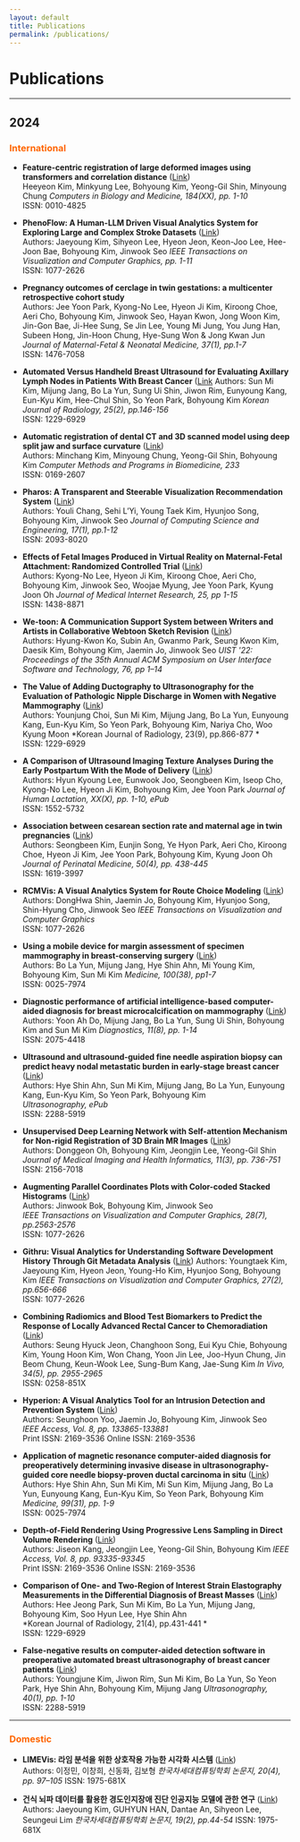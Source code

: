 ```yaml
---
layout: default
title: Publications
permalink: /publications/
---
```


# **Publications**

---

## 2024
### <span style="color:#FF6600;">International</span>
- **Feature-centric registration of large deformed images using transformers and correlation distance** ([Link](https://www.sciencedirect.com/science/article/abs/pii/S0010482524014410))  
  Heeyeon Kim, Minkyung Lee, Bohyoung Kim, Yeong-Gil Shin, Minyoung Chung
  *Computers in Biology and Medicine, 184(XX), pp. 1-10*  
  ISSN: 0010-4825

- **PhenoFlow: A Human-LLM Driven Visual Analytics System for Exploring Large and Complex Stroke Datasets** ([Link](https://www.computer.org/csdl/journal/tg/2025/01/10689638/20vjB9Qw5Bm))  
  Authors: Jaeyoung Kim, Sihyeon Lee, Hyeon Jeon, Keon-Joo Lee, Hee-Joon Bae, Bohyoung Kim, Jinwook Seo 
  *IEEE Transactions on Visualization and Computer Graphics, pp. 1-11*  
  ISSN: 1077-2626

- **Pregnancy outcomes of cerclage in twin gestations: a multicenter retrospective cohort study**  
  Authors: Jee Yoon Park, Kyong-No Lee, Hyeon Ji Kim, Kiroong Choe, Aeri Cho, Bohyoung Kim, Jinwook Seo, Hayan Kwon, Jong Woon Kim, Jin-Gon Bae, Ji-Hee Sung, Se Jin Lee, Young Mi Jung, You Jung Han, Subeen Hong, Jin-Hoon Chung, Hye-Sung Won & Jong Kwan Jun
  *Journal of Maternal-Fetal & Neonatal Medicine, 37(1), pp.1-7*  
  ISSN: 1476-7058

- **Automated Versus Handheld Breast Ultrasound for Evaluating Axillary Lymph Nodes in Patients With Breast Cancer** ([Link](https://doi.org/10.3348/kjr.2021.0850](https://pubmed.ncbi.nlm.nih.gov/38238017/))  
  Authors: Sun Mi Kim, Mijung Jang, Bo La Yun, Sung Ui Shin, Jiwon Rim, Eunyoung Kang, Eun-Kyu Kim, Hee-Chul Shin, So Yeon Park, Bohyoung Kim 
  *Korean Journal of Radiology, 25(2), pp.146-156*  
  ISSN: 1229-6929
  
- **Automatic registration of dental CT and 3D scanned model using deep split jaw and surface curvature** ([Link](https://www.sciencedirect.com/science/article/abs/pii/S0169260723001335))  
  Authors: Minchang Kim, Minyoung Chung, Yeong-Gil Shin, Bohyoung Kim
  *Computer Methods and Programs in Biomedicine, 233*  
  ISSN: 0169-2607

- **Pharos: A Transparent and Steerable Visualization Recommendation System** ([Link](http://jcse.kiise.org/files/V17N1-01.pdf))  
  Authors: Youli Chang, Sehi L’Yi, Young Taek Kim, Hyunjoo Song, Bohyoung Kim, Jinwook Seo
  *Journal of Computing Science and Engineering, 17(1), pp.1-12*  
  ISSN: 2093-8020

- **Effects of Fetal Images Produced in Virtual Reality on Maternal-Fetal Attachment: Randomized Controlled Trial** ([Link](https://pubmed.ncbi.nlm.nih.gov/36826976/))  
  Authors: Kyong-No Lee, Hyeon Ji Kim, Kiroong Choe, Aeri Cho, Bohyoung Kim, Jinwook Seo, Woojae Myung, Jee Yoon Park, Kyung Joon Oh
  *Journal of Medical Internet Research, 25, pp 1-15*  
  ISSN: 1438-8871

- **We-toon: A Communication Support System between Writers and Artists in Collaborative Webtoon Sketch Revision** ([Link](https://dl.acm.org/doi/abs/10.1145/3526113.3545612))  
  Authors: Hyung-Kwon Ko, Subin An, Gwanmo Park, Seung Kwon Kim, Daesik Kim, Bohyoung Kim, Jaemin Jo, Jinwook Seo
  *UIST '22: Proceedings of the 35th Annual ACM Symposium on User Interface Software and Technology,
76, pp 1–14*

- **The Value of Adding Ductography to Ultrasonography for the Evaluation of Pathologic Nipple Discharge in Women with Negative Mammography** ([Link](https://pubmed.ncbi.nlm.nih.gov/36047541/))  
  Authors: Younjung Choi, Sun Mi Kim, Mijung Jang, Bo La Yun, Eunyoung Kang, Eun-Kyu Kim, So Yeon Park, Bohyoung Kim, Nariya Cho, Woo Kyung Moon
  *Korean Journal of Radiology, 23(9), pp.866-877 *  
  ISSN: 1229-6929

- **A Comparison of Ultrasound Imaging Texture Analyses During the Early Postpartum With the Mode of Delivery** ([Link](https://pubmed.ncbi.nlm.nih.gov/35272509/))  
  Authors: Hyun Kyoung Lee, Eunwook Joo, Seongbeen Kim, Iseop Cho, Kyong-No Lee, Hyeon Ji Kim, Bohyoung Kim, Jee Yoon Park
  *Journal of Human Lactation, XX(X), pp. 1-10, ePub*  
  ISSN: 1552-5732

- **Association between cesarean section rate and
maternal age in twin pregnancies** ([Link](https://pubmed.ncbi.nlm.nih.gov/35106987/))  
  Authors: Seongbeen Kim, Eunjin Song, Ye Hyon Park, Aeri Cho, Kiroong Choe, Hyeon Ji Kim, Jee Yoon Park, Bohyoung Kim, Kyung Joon Oh
  *Journal of Perinatal Medicine, 50(4), pp. 438-445*  
  ISSN: 1619-3997
  
- **RCMVis: A Visual Analytics System for Route Choice Modeling** ([Link](https://doi.org/10.1109/TVCG.2021.3131824))
  Authors: DongHwa Shin, Jaemin Jo, Bohyoung Kim, Hyunjoo Song, Shin-Hyung Cho, Jinwook Seo 
  *IEEE Transactions on Visualization and Computer Graphics*  
  ISSN: 1077-2626

- **Using a mobile device for margin assessment of specimen mammography in breast-conserving surgery** ([Link](https://pmc.ncbi.nlm.nih.gov/articles/PMC8462545/))  
  Authors: Bo La Yun, Mijung Jang, Hye Shin Ahn, Mi Young Kim, Bohyoung Kim, Sun Mi Kim
  *Medicine, 100(38), pp1-7*  
  ISSN: 0025-7974

- **Diagnostic performance of artificial intelligence-based computer-aided diagnosis for breast microcalcification on mammography** ([Link](https://doi.org/10.3390/diagnostics11081409))  
  Authors: Yoon Ah Do, Mijung Jang, Bo La Yun, Sung Ui Shin, Bohyoung Kim and Sun Mi Kim
  *Diagnostics, 11(8), pp. 1-14*  
  ISSN: 2075-4418

- **Ultrasound and ultrasound-guided fine needle aspiration biopsy can predict heavy nodal metastatic burden in early-stage breast cancer** ([Link](https://www.e-ultrasonography.org/journal/view.php?doi=10.14366/usg.20143))  
  Authors: Hye Shin Ahn, Sun Mi Kim, Mijung Jang, Bo La Yun, Eunyoung Kang, Eun-Kyu Kim, So Yeon Park, Bohyoung Kim  
  *Ultrasonography, ePub*  
  ISSN: 2288-5919

- **Unsupervised Deep Learning Network with Self-attention Mechanism for Non-rigid Registration of 3D Brain MR Images** ([Link](https://www.ingentaconnect.com/content/asp/jmihi/2021/00000011/00000003/art00011))  
  Authors: Donggeon Oh, Bohyoung Kim, Jeongjin Lee, Yeong-Gil Shin
  *Journal of Medical Imaging and Health Informatics, 11(3), pp. 736-751*  
  ISSN: 2156-7018

- **Augmenting Parallel Coordinates Plots with Color-coded Stacked Histograms** ([Link](https://ieeexplore.ieee.org/document/9262081))  
  Authors: Jinwook Bok, Bohyoung Kim, Jinwook Seo  
  *IEEE Transactions on Visualization and Computer Graphics, 28(7), pp.2563-2576*  
  ISSN: 1077-2626

- **Githru: Visual Analytics for Understanding Software Development
History Through Git Metadata Analysis** ([Link]([https://doi.org/10.1016/j.inviv.2020.05.017](https://ieeexplore.ieee.org/document/9222261)))  
  Authors: Youngtaek Kim, Jaeyoung Kim, Hyeon Jeon, Young-Ho Kim, Hyunjoo Song, Bohyoung Kim
  *IEEE Transactions on Visualization and Computer Graphics, 27(2), pp.656-666*  
  ISSN: 1077-2626

- **Combining Radiomics and Blood Test Biomarkers to Predict the Response of Locally Advanced Rectal Cancer to Chemoradiation** ([Link](https://pubmed.ncbi.nlm.nih.gov/32871838/))  
  Authors: Seung Hyuck Jeon, Changhoon Song, Eui Kyu Chie, Bohyoung Kim, Young Hoon Kim, Won Chang, Yoon Jin Lee, Joo-Hyun Chung, Jin Beom Chung, Keun-Wook Lee, Sung-Bum Kang, Jae-Sung Kim
  *In Vivo, 34(5), pp. 2955-2965*  
  ISSN: 0258-851X

- **Hyperion: A Visual Analytics Tool for an Intrusion Detection and Prevention System** ([Link](https://ieeexplore.ieee.org/document/9145532))  
  Authors: Seunghoon Yoo, Jaemin Jo, Bohyoung Kim, Jinwook Seo  
  *IEEE Access, Vol. 8, pp. 133865-133881*  
  Print ISSN: 2169-3536
  Online ISSN: 2169-3536

- **Application of magnetic resonance computer-aided diagnosis for preoperatively determining invasive disease in ultrasonography-guided core needle biopsy-proven ductal carcinoma in situ** ([Link](https://www.ncbi.nlm.nih.gov/pmc/articles/PMC7402737/))  
  Authors: Hye Shin Ahn, Sun Mi Kim, Mi Sun Kim, Mijung Jang, Bo La Yun, Eunyoung Kang, Eun-Kyu Kim, So Yeon Park, Bohyoung Kim
  *Medicine, 99(31), pp. 1-9*  
  ISSN: 0025-7974

- **Depth-of-Field Rendering Using Progressive Lens Sampling in Direct Volume Rendering** ([Link](https://ieeexplore.ieee.org/document/9093011))  
  Authors: Jiseon Kang, Jeongjin Lee, Yeong-Gil Shin, Bohyoung Kim
  *IEEE Access, Vol. 8, pp. 93335-93345*  
  Print ISSN: 2169-3536
  Online ISSN: 2169-3536

- **Comparison of One- and Two-Region of Interest Strain Elastography Measurements in the Differential Diagnosis of Breast Masses** ([Link](https://pubmed.ncbi.nlm.nih.gov/32193891/))  
  Authors: Hee Jeong Park, Sun Mi Kim, Bo La Yun, Mijung Jang, Bohyoung Kim, Soo Hyun Lee, Hye Shin Ahn  
  *Korean Journal of Radiology, 21(4), pp.431-441 *  
  ISSN: 1229-6929

- **False-negative results on computer-aided detection software in preoperative automated breast ultrasonography of breast cancer patients** ([Link](https://pubmed.ncbi.nlm.nih.gov/32422696/))  
  Authors: Youngjune Kim, Jiwon Rim, Sun Mi Kim, Bo La Yun, So Yeon Park, Hye Shin Ahn, Bohyoung Kim, Mijung Jang
  *Ultrasonography, 40(1), pp. 1-10*  
  ISSN: 2288-5919

---

### <span style="color:#FF6600;">Domestic</span>
- **LIMEVis: 라임 분석을 위한 상호작용 가능한 시각화 시스템** ([Link](https://www.kci.go.kr/kciportal/ci/sereArticleSearch/ciSereArtiView.kci?sereArticleSearchBean.artiId=ART003116589))  
  Authors: 이정민, 이창희, 신동화, 김보형
  *한국차세대컴퓨팅학회 논문지, 20(4), pp. 97–105*
  ISSN: 1975-681X

- **건식 뇌파 데이터를 활용한 경도인지장애 진단 인공지능 모델에 관한 연구** ([Link](https://www.dbpia.co.kr/journal/articleDetail?nodeId=NODE11605192))  
  Authors: Jaeyoung Kim, GUHYUN HAN, Dantae An, Sihyeon Lee, Seungeui Lim
  *한국차세대컴퓨팅학회 논문지, 19(2), pp.44-54*
  ISSN: 1975-681X
